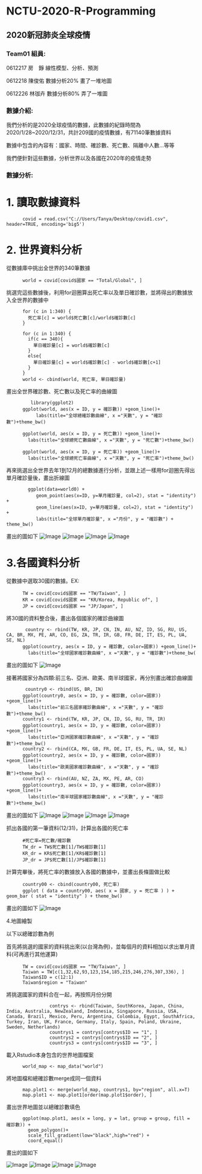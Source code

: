 # NCTU-2020-R-Programming

## 2020新冠肺炎全球疫情

### Team01 組員:

0612217 房　錚  線性模型、分析、預測

0612218 陳俊佑 數據分析20% 畫了一堆地圖

0612226 林珈卉 數據分析80% 弄了一堆圖

### 數據介紹:

我們分析的是2020全球疫情的數據，此數據的紀錄時間為2020/1/28~2020/12/31，共計209國的疫情數據，有71140筆數據資料

數據中包含的內容有：國家、時間、確診數、死亡數、隔離中人數...等等

我們便針對這些數據，分析世界以及各國在2020年的疫情走勢

### 數據分析:

# 1. 讀取數據資料

          covid = read.csv("C://Users/Tanya/Desktop/covid1.csv", header=TRUE, encoding='big5')
          
# 2. 世界資料分析

從數據庫中挑出全世界的340筆數據

          world = covid[covid$國家 == "Total/Global", ]
          
   挑選完這些數據後，利用for迴圈算出死亡率以及單日確診數，並將得出的數據放入全世界的數據中
   
          for (c in 1:340) {
            死亡率[c] = world$死亡數[c]/world$確診數[c]
          }

          for (c in 1:340) {
            if(c == 340){
              單日確診量[c] = world$確診數[c]
            }
            else{
              單日確診量[c] = world$確診數[c] - world$確診數[c+1]
            }
          }
          world <- cbind(world, 死亡率, 單日確診量)
          
   畫出全世界確診數、死亡數以及死亡率的曲線圖
   
             library(ggplot2)
          ggplot(world, aes(x = ID, y = 確診數)) +geom_line()+
               labs(title="全球總確診數曲線", x ="天數", y = "確診數")+theme_bw()

          ggplot(world, aes(x = ID, y = 死亡數)) +geom_line()+
            labs(title="全球總死亡數曲線", x ="天數", y = "死亡數")+theme_bw()

          ggplot(world, aes(x = ID, y = 死亡率)) +geom_line()+
            labs(title="全球總死亡率曲線", x ="天數", y = "死亡率")+theme_bw()
           
   再來挑選出全世界去年1到12月的總數據進行分析，並跟上述一樣用for迴圈先得出單月確診量後，畫出折線圖
  
            ggplot(data=world0) + 
               geom_point(aes(x=ID, y=單月確診量, col=2), stat = "identity") + 
               geom_line(aes(x=ID, y=單月確診量, col=2), stat = "identity") +
               labs(title="全球單月確診量", x ="月份", y = "確診數") + theme_bw() 
               
畫出的圖如下
   ![Image](https://images.plurk.com/21pvWPH8wxvr17i33l19yw.png)
   ![Image](https://images.plurk.com/2RLiB3YQlrwUUsXvSnjeO.png)
   ![Image](https://images.plurk.com/3yOInGz4vwEVAaAhZend9w.png)
   ![Image](https://images.plurk.com/3knO0aVUTNfbs87mnNkmKb.png)

# 3.各國資料分析

從數據中選取30國的數據。EX:

          TW = covid[covid$國家 == "TW/Taiwan", ]
          KR = covid[covid$國家 == "KR/Korea, Republic of", ]
          JP = covid[covid$國家 == "JP/Japan", ]
          
 將30國的資料整合後，畫出各個國家的確診曲線圖
 
           country <- rbind(TW, KR, JP, CN, IN, AU, NZ, ID, SG, RU, US, CA, BR, MX, PE, AR, CO, EG, ZA, TR, IR, GB, FR, DE, IT, ES, PL, UA, SE, NL)
          ggplot(country, aes(x = ID, y = 確診數, color=國家)) +geom_line()+
            labs(title="全球國家確診數曲線", x ="天數", y = "確診數")+theme_bw(
            
畫出的圖如下
   ![Image](https://images.plurk.com/5IydwoUauUXfT3MwEQN2eK.png)
   
 接著將國家分為四類:前三名、亞洲、歐美、南半球國家，再分別畫出確診曲線圖
 
           country0 <- rbind(US, BR, IN)
          ggplot(country0, aes(x = ID, y = 確診數, color=國家)) +geom_line()+
            labs(title="前三名國家確診數曲線", x ="天數", y = "確診數")+theme_bw()
          country1 <- rbind(TW, KR, JP, CN, ID, SG, RU, TR, IR)
          ggplot(country1, aes(x = ID, y = 確診數, color=國家)) +geom_line()+
            labs(title="亞洲國家確診數曲線", x ="天數", y = "確診數")+theme_bw()
          country2 <- rbind(CA, MX, GB, FR, DE, IT, ES, PL, UA, SE, NL)
          ggplot(country2, aes(x = ID, y = 確診數, color=國家)) +geom_line()+
            labs(title="歐美國家確診數曲線", x ="天數", y = "確診數")+theme_bw()
          country3 <- rbind(AU, NZ, ZA, MX, PE, AR, CO)
          ggplot(country3, aes(x = ID, y = 確診數, color=國家)) +geom_line()+
            labs(title="南半球國家確診數曲線", x ="天數", y = "確診數")+theme_bw()
            
畫出的圖如下
   ![Image](https://images.plurk.com/5O9zMmRGg6aqwIM6HQQD7V.png)
   ![Image](https://images.plurk.com/FXvsHiNvVxmoNx4Qgx1wT.png)
   ![Image](https://images.plurk.com/7byFGoOtbel71NFs2e2UAt.png)
   ![Image](https://images.plurk.com/235V4iUrvc9dqT2aoE0FiF.png) 

抓出各國的第一筆資料(12/31)，計算出各國的死亡率

          #死亡率=死亡數/確診數
          TW_dr = TW$死亡數[1]/TW$確診數[1]
          KR_dr = KR$死亡數[1]/KR$確診數[1]
          JP_dr = JP$死亡數[1]/JP$確診數[1]

計算完畢後，將死亡率的數據放入各國的數據中，並畫出長條圖做比較

          country00 <- cbind(country00, 死亡率)
          ggplot ( data = country00, aes( x = 國家, y = 死亡率 ) ) + geom_bar ( stat = "identity" ) + theme_bw()
          
畫出的圖如下
   ![Image](https://images.plurk.com/253NqcytfdSEdeU5W24WhI.png)
   
4.地圖繪製

以下以總確診數為例

首先將挑選的國家的資料挑出來(以台灣為例)，並每個月的資料相加以求出單月資料(可再進行其他運算)

          TW = covid[covid$國家 == "TW/Taiwan", ]
          Taiwan = TW[c(1,32,62,93,123,154,185,215,246,276,307,336), ]
          Taiwan$ID = c(12:1)
          Taiwan$region = "Taiwan"

將挑選國家的資料合在一起，再按照月份分開

                    contrys <- rbind(Taiwan, SouthKorea, Japan, China, India, Australia, NewZealand, Indonesia, Singapore, Russia, USA, Canada, Brazil, Mexico, Peru, Argentina, Colombia, Egypt, SouthAfrica, Turkey, Iran, UK, France, Germany, Italy, Spain, Poland, Ukraine, Sweden, Netherlands)
                    countrys1 = contrys[contrys$ID == "1", ]
                    countrys2 = contrys[contrys$ID == "2", ]
                    countrys3 = contrys[contrys$ID == "3", ]

載入Rstudio本身包含的世界地圖檔案

          world_map <- map_data("world")

將地圖檔和總確診數merge成同一個資料

          map.plot1 <- merge(world_map, countrys1, by="region", all.x=T)
          map.plot1 <- map.plot1[order(map.plot1$order), ]

畫出世界地圖並以總確診數填色

          ggplot(map.plot1, aes(x = long, y = lat, group = group, fill = 確診數)) + 
            geom_polygon()+ 
            scale_fill_gradient(low="black",high="red") + 
            coord_equal()

畫出的圖如下

   ![Image](https://images.plurk.com/6yNGjAMcLxagneqGGgUvZo.gif)
   ![Image](https://images.plurk.com/2wVvrJ36qrsQkWE5OWqNgN.gif)
   ![Image](https://images.plurk.com/2KzfNsTU63fHbrlUueDfoQ.gif)
   ![Image](https://images.plurk.com/u0JXl7eQFqNniABC3nTgE.gif) 
